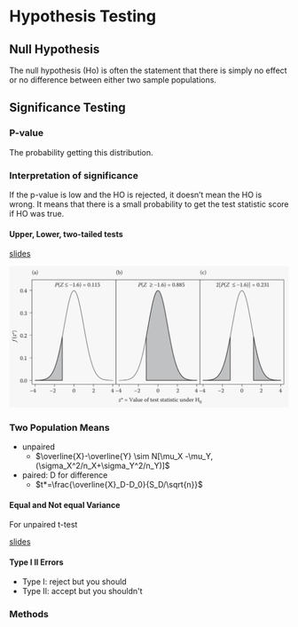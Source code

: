 # Hypothesis Testing

## Null Hypothesis

The null hypothesis (Ho) is often the statement that there is simply no effect or no difference between either two sample populations.

## Significance Testing



### P-value

The probability getting this distribution.


### Interpretation of significance

If the p-value is low and the HO is rejected, it doesn’t mean the HO is wrong. It means that there is a small probability to get the test statistic score if HO was true.

#### Upper, Lower, two-tailed tests

[slides](slides/06-1-hypothesis-testing.pdf#page=9)

![](assets/upper-lower-two-tailed.png)

### Two Population Means

- unpaired
  - $\overline{X}-\overline{Y} \sim N[\mu_X -\mu_Y, (\sigma_X^2/n_X+\sigma_Y^2/n_Y)]$
- paired: D for difference
  - $t*=\frac{\overline{X}_D-D_0}{S_D/\sqrt{n}}$

#### Equal and Not equal Variance

For unpaired t-test

[slides](slides/06-1-hypothesis-testing.pdf#page=15)

#### Type I II Errors

- Type I: reject but you should
- Type II: accept but you shouldn't

### Methods